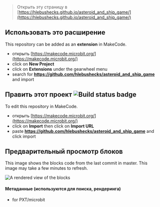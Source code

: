 
> Открыть эту страницу в [https://hlebushecks.github.io/asteroid_and_ship_game/](https://hlebushecks.github.io/asteroid_and_ship_game/)

## Использовать это расширение

This repository can be added as an **extension** in MakeCode.

* открыть [https://makecode.microbit.org/](https://makecode.microbit.org/)
* click on **New Project**
* click on **Extensions** under the gearwheel menu
* search for **https://github.com/hlebushecks/asteroid_and_ship_game** and import

## Править этот проект ![Build status badge](https://github.com/hlebushecks/asteroid_and_ship_game/workflows/MakeCode/badge.svg)

To edit this repository in MakeCode.

* открыть [https://makecode.microbit.org/](https://makecode.microbit.org/)
* click on **Import** then click on **Import URL**
* paste **https://github.com/hlebushecks/asteroid_and_ship_game** and click import

## Предварительный просмотр блоков

This image shows the blocks code from the last commit in master.
This image may take a few minutes to refresh.

![A rendered view of the blocks](https://github.com/hlebushecks/asteroid_and_ship_game/raw/master/.github/makecode/blocks.png)

#### Метаданные (используются для поиска, рендеринга)

* for PXT/microbit
<script src="https://makecode.com/gh-pages-embed.js"></script><script>makeCodeRender("{{ site.makecode.home_url }}", "{{ site.github.owner_name }}/{{ site.github.repository_name }}");</script>

